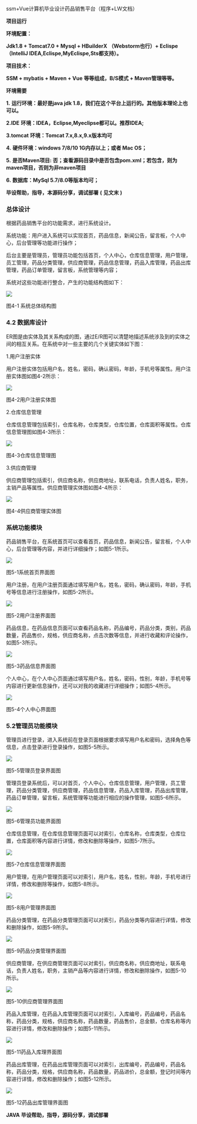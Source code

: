 ssm+Vue计算机毕业设计药品销售平台（程序+LW文档）

**项目运行**

**环境配置：**

**Jdk1.8 + Tomcat7.0 + Mysql + HBuilderX** **（Webstorm也行）+ Eclispe（IntelliJ
IDEA,Eclispe,MyEclispe,Sts都支持）。**

**项目技术：**

**SSM + mybatis + Maven + Vue** **等等组成，B/S模式 + Maven管理等等。**

**环境需要**

**1.** **运行环境：最好是java jdk 1.8，我们在这个平台上运行的。其他版本理论上也可以。**

**2.IDE** **环境：IDEA，Eclipse,Myeclipse都可以。推荐IDEA;**

**3.tomcat** **环境：Tomcat 7.x,8.x,9.x版本均可**

**4.** **硬件环境：windows 7/8/10 1G内存以上；或者 Mac OS；**

**5.** **是否Maven项目: 否；查看源码目录中是否包含pom.xml；若包含，则为maven项目，否则为非maven项目**

**6.** **数据库：MySql 5.7/8.0等版本均可；**

**毕设帮助，指导，本源码分享，调试部署** **(** **见文末** **)**

### 总体设计

根据药品销售平台的功能需求，进行系统设计。

系统功能：用户进入系统可以实现首页，药品信息，新闻公告，留言板，个人中心，后台管理等功能进行操作；

后台主要是管理员，管理员功能包括首页，个人中心，仓库信息管理，用户管理，员工管理，药品分类管理，供应商管理，药品信息管理，药品入库管理，药品出库管理，药品订单管理，留言板，系统管理等内容；

系统对这些功能进行整合，产生的功能结构图如下：

![](./res/5c125165889e42089ee5792b71f595f4.png)

图4-1 系统总体结构图

### 4.2 数据库设计

ER图是由实体及其关系构成的图，通过E/R图可以清楚地描述系统涉及到的实体之间的相互关系。在系统中对一些主要的几个关键实体如下图：

1.用户注册实体

用户注册实体包括用户名，姓名，密码，确认密码，年龄，手机号等属性。用户注册实体图如图4-2所示：

![](./res/1e0736515e0d40188d772eff4447d85c.png)

图4-2用户注册实体图

2.仓库信息管理

仓库信息管理包括索引，仓库名称，仓库类型，仓库位置，仓库面积等属性。仓库信息管理图如图4-3所示：

![](./res/d3d7252278894f778c6537afdd1c21ba.png)

图4-3仓库信息管理图

3.供应商管理

供应商管理包括索引，供应商名称，供应商地址，联系电话，负责人姓名，职务，主销产品等属性。供应商管理实体图如图4-4所示：

![](./res/3109819ac4d542218953ad9062b4f51f.png)

图4-4供应商管理实体图

### 系统功能模块

药品销售平台，在系统首页可以查看首页，药品信息，新闻公告，留言板，个人中心，后台管理等内容，并进行详细操作；如图5-1所示。

![](./res/cd7b0d987a874c20b3dd9ccb0b87acc4.png)

图5-1系统首页界面图

用户注册，在用户注册页面通过填写用户名，姓名，密码，确认密码，年龄，手机号等信息进行注册操作，如图5-2所示。

![](./res/97d75bc4578d4b6681216a1857da8f06.png)

图5-2用户注册界面图

药品信息，在药品信息页面可以查看药品名称，药品编号，药品分类，类别，药品数量，药品售价，规格，供应商名称，点击次数等信息，并进行收藏和评论操作，如图5-3所示。

![](./res/edcd2ffd9bae4f9abfd41586fdedc96a.png)

图5-3药品信息界面图

个人中心，在个人中心页面通过填写用户名，姓名，密码，性别，年龄，手机号等内容进行更新信息操作，还可以对我的收藏进行详细操作；如图5-4所示。

![](./res/b5848add09f04f4998d190f07a792f36.png)

图5-4个人中心界面图

### 5.2管理员功能模块

管理员进行登录，进入系统前在登录页面根据要求填写用户名和密码，选择角色等信息，点击登录进行登录操作，如图5-5所示。

![](./res/dd7f7f6462764bb1b63b37cb98ad7759.png)

图5-5管理员登录界面图

管理员登录系统后，可以对首页，个人中心，仓库信息管理，用户管理，员工管理，药品分类管理，供应商管理，药品信息管理，药品入库管理，药品出库管理，药品订单管理，留言板，系统管理等功能进行相应的操作管理，如图5-6所示。

![](./res/4dc2e75e381c43ab9be370e033645071.png)

图5-6管理员功能界面图

仓库信息管理，在仓库信息管理页面可以对索引，仓库名称，仓库类型，仓库位置，仓库面积等内容进行详情，修改和删除等操作，如图5-7所示。

![](./res/7b35c6b3e7954aeb968df1ec04e6dc4f.png)

图5-7仓库信息管理界面图

用户管理，在用户管理页面可以对索引，用户名，姓名，性别，年龄，手机号进行详情，修改和删除等操作，如图5-8所示。

![](./res/2ce2c1f19b2645bcac8f338bc928c695.png)

图5-8用户管理界面图

药品分类管理，在药品分类管理页面可以对索引，药品分类等内容进行详情，修改和删除操作，如图5-9所示。

![](./res/d287392378ab4ae8af8b52223e430c14.png)

图5-9药品分类管理界面图

供应商管理，在供应商管理页面可以对索引，供应商名称，供应商地址，联系电话，负责人姓名，职务，主销产品等内容进行详情，修改和删除操作，如图5-10所示。

![](./res/df274dd3efd149ea9c6c167d1f7d5ab6.png)

图5-10供应商管理界面图

药品入库管理，在药品入库管理页面可以对索引，入库编号，药品编号，药品名称，药品分类，规格，供应商名称，药品数量，药品售价，总金额，仓库名称等内容进行详情，修改和删除操作；如图5-11所示。

![](./res/c0cca35233ae41db92ac76d2e448dda5.png)

图5-11药品入库理界面图

药品出库管理，在药品出库管理页面可以对索引，出库编号，药品编号，药品名称，药品分类，规格，供应商名称，药品数量，药品进价，总金额，登记时间等内容进行详情，修改和删除操作；如图5-12所示。

![](./res/cd499476129f4c978dea626735921db3.png)

图5-12药品出库管理界面图

**JAVA** **毕设帮助，指导，源码分享，调试部署**

